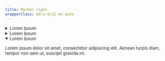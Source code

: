 ```yaml
---
title: Marker right
wrapperClass: md:w-9/12 mx-auto
---
```


<div class="flex flex-col gap-md">
    <details id="accordion-item-right-1" class="vv-accordion vv-accordion--marker-right">
        <summary class="vv-accordion__summary" aria-controls="#accordion-item-right-1" aria-expanded="false">
            Lorem Ipsum
        </summary>
        <div class="vv-accordion__content" aria-hidden="true">
            <p class="font-light text-word-3">Lorem ipsum dolor sit amet,
                consectetur adipiscing elit. Aenean turpis diam, tempor non
                sem ut, suscipit gravida mi.</p>
        </div>
    </details>
    <details id="accordion-item-right-2" class="vv-accordion vv-accordion--marker-right">
        <summary class="vv-accordion__summary" aria-controls="#accordion-item-right-2" aria-expanded="false">
            Lorem Ipsum
        </summary>
        <div class="vv-accordion__content" aria-hidden="true">
            <p class="font-light text-word-3">Lorem ipsum dolor sit amet,
                consectetur adipiscing elit. Aenean turpis diam, tempor non
                sem ut, suscipit gravida mi.</p>
        </div>
    </details>
    <details id="accordion-item-right-3" class="vv-accordion vv-accordion--marker-right" open="">
        <summary class="vv-accordion__summary" aria-controls="#accordion-item-right-3" aria-expanded="true">
            Lorem Ipsum
        </summary>
        <div class="vv-accordion__content" aria-hidden="false">
            <p class="font-light text-word-3">Lorem ipsum dolor sit amet,
                consectetur adipiscing elit. Aenean turpis diam, tempor non
                sem ut, suscipit gravida mi.</p>
        </div>
    </details>
</div>